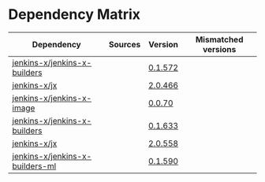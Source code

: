 # Dependency Matrix

Dependency | Sources | Version | Mismatched versions
---------- | ------- | ------- | -------------------
[jenkins-x/jenkins-x-builders](https://github.com/jenkins-x/jenkins-x-builders) |  | [0.1.572]() | 
[jenkins-x/jx](https://github.com/jenkins-x/jx) |  | [2.0.466]() | 
[jenkins-x/jenkins-x-image](https://github.com/jenkins-x/jenkins-x-image) |  | [0.0.70](https://github.com/jenkins-x/jenkins-x-image/releases/tag/0.0.70) | 
[jenkins-x/jenkins-x-builders](https://github.com/jenkins-x/jenkins-x-builders) |  | [0.1.633]() | 
[jenkins-x/jx](https://github.com/jenkins-x/jx) |  | [2.0.558](https://github.com/jenkins-x/jx/releases/tag/v2.0.558) | 
[jenkins-x/jenkins-x-builders-ml](https://github.com/jenkins-x/jenkins-x-builders-ml) |  | [0.1.590]() | 
